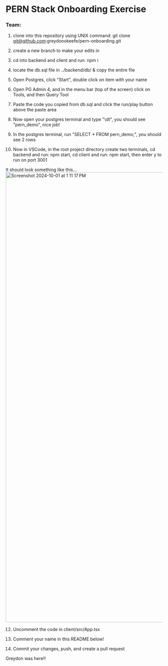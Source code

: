 # PERN Stack Onboarding Exercise

### Team:

1. clone into this repository using UNIX command: git clone git@github.com:greydonokeefe/pern-onboarding.git

2. create a new branch to make your edits in

3. cd into backend and client and run: npm i

4. locate the db.sql file in ../backend/db/ & copy the entire file

5. Open Postgres, click "Start", double click on item with your name

6. Open PG Admin 4, and in the menu bar (top of the screen) click on Tools, and then Query Tool

7. Paste the code you copied from db.sql and click the run/play button above the paste area

8. Now open your postgres terminal and type "\dt", you should see "pern_demo", nice job!

9. In the postgres terminal, run "SELECT * FROM pern_demo;", you should see 2 rows

10. Now in VSCode, in the root project directory create two terminals, cd backend and run: npm start, cd client and run: npm start, then enter y to run on port 3001

It should look something like this...
<img width="1440" alt="Screenshot 2024-10-01 at 1 11 17 PM" src="https://github.com/user-attachments/assets/c4a72986-62bb-4f7d-a788-56cdeff0fda6">

12. Uncomment the code in client/src/App.tsx

13. Comment your name in this README below!

14. Commit your changes, push, and create a pull request

Greydon was here!!
